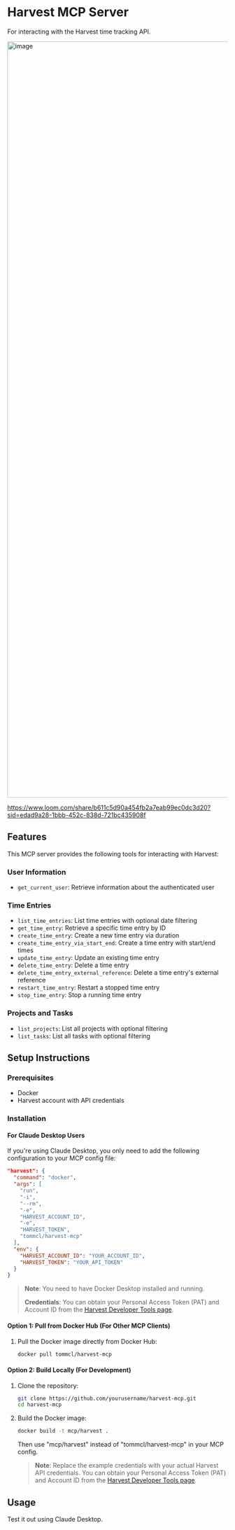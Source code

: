 # Harvest MCP Server
For interacting with the Harvest time tracking API.

<img width="1728" alt="image" src="https://github.com/user-attachments/assets/48fd5805-bf07-4852-b56c-daf8b92ace40" />

https://www.loom.com/share/b611c5d90a454fb2a7eab99ec0dc3d20?sid=edad9a28-1bbb-452c-838d-721bc435908f



## Features

This MCP server provides the following tools for interacting with Harvest:

### User Information
- `get_current_user`: Retrieve information about the authenticated user

### Time Entries
- `list_time_entries`: List time entries with optional date filtering
- `get_time_entry`: Retrieve a specific time entry by ID
- `create_time_entry`: Create a new time entry via duration
- `create_time_entry_via_start_end`: Create a time entry with start/end times
- `update_time_entry`: Update an existing time entry
- `delete_time_entry`: Delete a time entry
- `delete_time_entry_external_reference`: Delete a time entry's external reference
- `restart_time_entry`: Restart a stopped time entry
- `stop_time_entry`: Stop a running time entry

### Projects and Tasks
- `list_projects`: List all projects with optional filtering
- `list_tasks`: List all tasks with optional filtering

## Setup Instructions

### Prerequisites
- Docker
- Harvest account with API credentials

### Installation

#### For Claude Desktop Users

If you're using Claude Desktop, you only need to add the following configuration to your MCP config file:

```json
"harvest": {
  "command": "docker",
  "args": [
    "run",
    "-i",
    "--rm",
    "-e",
    "HARVEST_ACCOUNT_ID",
    "-e",
    "HARVEST_TOKEN",
    "tommcl/harvest-mcp"
  ],
  "env": {
    "HARVEST_ACCOUNT_ID": "YOUR_ACCOUNT_ID",
    "HARVEST_TOKEN": "YOUR_API_TOKEN"
  }
}
```

> **Note**: You need to have Docker Desktop installed and running.
>
> **Credentials**: You can obtain your Personal Access Token (PAT) and Account ID from the [Harvest Developer Tools page](https://id.getharvest.com/developers).

#### Option 1: Pull from Docker Hub (For Other MCP Clients)

1. Pull the Docker image directly from Docker Hub:
   ```bash
   docker pull tommcl/harvest-mcp
   ```

#### Option 2: Build Locally (For Development)

1. Clone the repository:
   ```bash
   git clone https://github.com/yourusername/harvest-mcp.git
   cd harvest-mcp
   ```

2. Build the Docker image:
   ```bash
   docker build -t mcp/harvest .
   ```

   Then use "mcp/harvest" instead of "tommcl/harvest-mcp" in your MCP config.

   > **Note**: Replace the example credentials with your actual Harvest API credentials. You can obtain your Personal Access Token (PAT) and Account ID from the [Harvest Developer Tools page](https://id.getharvest.com/developers).

## Usage
Test it out using Claude Desktop.

